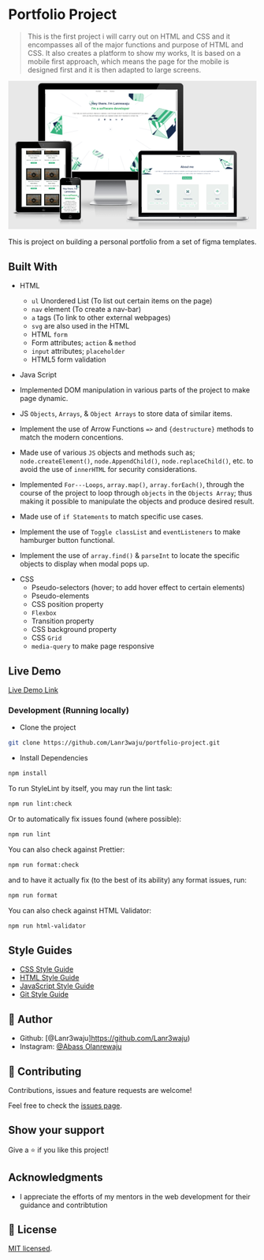 # Portfolio Project

> This is the first project i will carry out on HTML and CSS and it encompasses all of the major functions and purpose of HTML and CSS. It also creates a platform to show my works, It is based on a mobile first approach, which means the page for the mobile is designed first and it is then adapted to large screens.

![screenshot](./img/preview.png)

This is project on building a personal portfolio from a set of figma templates.

## Built With

- HTML

  - `ul` Unordered List (To list out certain items on the page)
  - `nav` element (To create a nav-bar)
  - `a` tags (To link to other external webpages)
  - `svg` are also used in the HTML
  - HTML `form`
  - Form attributes; `action` & `method`
  - `input` attributes; `placeholder`
  - HTML5 form validation

- Java Script
- Implemented DOM manipulation in various parts of the project to make page dynamic.
- JS `Objects`, `Arrays`, & `Object Arrays` to store data of similar items.
- Implement the use of Arrow Functions `=>` and `{destructure}` methods to match the modern concentions.
- Made use of various `JS` objects and methods such as; `node.createElement()`, `node.AppendChild()`, `node.replaceChild()`, etc. to avoid the use of `innerHTML` for security considerations.
- Implemented `For---Loops`, `array.map()`, `array.forEach()`, through the course of the project to loop through `objects` in the `Objects Array`; thus making it possible to manipulate the objects and produce desired result.
- Made use of `if Statements` to match specific use cases.
- Implement the use of `Toggle classList` and `eventListeners` to make hamburger button functional.
- Implement the use of `array.find()` & `parseInt` to locate the specific objects to display when modal pops up.

* CSS
  - Pseudo-selectors (hover; to add hover effect to certain elements)
  - Pseudo-elements
  - CSS position property
  - `Flexbox`
  - Transition property
  - CSS background property
  - CSS `Grid`
  - `media-query` to make page responsive

## Live Demo

[Live Demo Link](https://abass-portfolio-project.netlify.app/)

### Development (Running locally)

- Clone the project

```bash
git clone https://github.com/Lanr3waju/portfolio-project.git
```

- Install Dependencies

```bash
npm install
```

To run StyleLint by itself, you may run the lint task:

```bash
npm run lint:check
```

Or to automatically fix issues found (where possible):

```bash
npm run lint
```

You can also check against Prettier:

```bash
npm run format:check
```

and to have it actually fix (to the best of its ability) any format issues, run:

```bash
npm run format
```

You can also check against HTML Validator:

```bash
npm run html-validator
```

## Style Guides

- [CSS Style Guide](http://udacity.github.io/frontend-nanodegree-styleguide/css.html)
- [HTML Style Guide](http://udacity.github.io/frontend-nanodegree-styleguide/index.html)
- [JavaScript Style Guide](http://udacity.github.io/frontend-nanodegree-styleguide/javascript.html)
- [Git Style Guide](https://udacity.github.io/git-styleguide/)

## 👤 Author

- Github: [@Lanr3waju]https://github.com/Lanr3waju)
- Instagram: [@Abass Olanrewaju](https://www.instagram.com/abass.abdul.wasii)

## 🤝 Contributing

Contributions, issues and feature requests are welcome!

Feel free to check the [issues page](../../issues).

## Show your support

Give a ⭐️ if you like this project!

## Acknowledgments

- I appreciate the efforts of my mentors in the web development for their guidance and contribtution

## 📝 License

[MIT licensed](./LICENSE).
